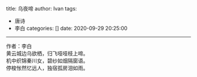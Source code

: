 title: 乌夜啼
author: Ivan
tags:
  - 唐诗
  - 李白
categories: []
date: 2020-09-29 20:25:00
---
作者：李白  
黄云城边乌欲栖，归飞哑哑枝上啼。  
机中织锦秦川女，碧纱如烟隔窗语。  
停梭怅然忆远人，独宿孤房泪如雨。  